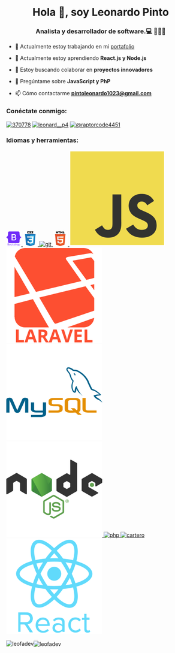 <h1 align="center">Hola 👋, soy Leonardo Pinto</h1>
<h3 align="center">Analista y desarrollador de software.💻 📙📘📒</h3>

- 🔭 Actualmente estoy trabajando en mi [portafolio](https://github.com/leofadev/Portafolio)

- 🌱 Actualmente estoy aprendiendo **React.js y Node.js**

- 👯 Estoy buscando colaborar en **proyectos innovadores**

- 💬 Pregúntame sobre **JavaScript y PhP**

- 📫 Cómo contactarme **pintoleonardo1023@gmail.com**

<h3 align="left">Conéctate conmigo:</h3>
<p align="left">
<a href="https://stackoverflow.com/users/370778" target="blank"><img align="center" src="https://raw.githubusercontent.com/rahuldkjain/github-profile-readme-generator/master/src/images/icons/Social/stack-overflow.svg" alt="370778" altura="30" ancho="40" /></a>
<a href="https://instagram.com/leonard__p4" destino="en blanco"><img align="center" src="https://raw.githubusercontent.com/rahuldkjain/github-profile-readme-generator/master/src/images/icons/Social/instagram.svg" alt="leonard__p4" altura="30" ancho="40" /></a>
<a href="https://www.youtube.com/c/@raptorcode4451" destino="en blanco"><img align="center" src="https://raw.githubusercontent.com/rahuldkjain/github-profile-readme-generator/master/src/images/icons/Social/youtube.svg" alt="@raptorcode4451" height="30" width="40" /></a>
</p>

<h3 align="left">Idiomas y herramientas:</h3>
<p align="left"> <a href="https://getbootstrap.com" target="_blank" rel="noreferrer"> <img src="https://raw.githubusercontent.com/devicons/devicon/master/icons/bootstrap/bootstrap-plain-wordmark.svg" alt="bootstrap" width="40" height="40"/> </a> <a href="https://www.w3schools.com/css/" target="_blank" rel="noreferrer"> <img src="https://raw.githubusercontent.com/devicons/devicon/master/icons/css3/css3-original-wordmark.svg" alt="css3" width="40" height="40"/> </a> <a href="https://git-scm.com/" target="_blank" rel="noreferrer"> <img src="https://www.vectorlogo.zone/logos/git-scm/git-scm-icon.svg" alt="git" width="40" height="40"/> </a> <a href="https://www.w3.org/html/" target="_blank" rel="noreferrer"> <img src="https://raw.githubusercontent.com/devicons/devicon/master/icons/html5/html5-original-wordmark.svg" alt="html5" width="40" height="40"/> </a> <a href="https://developer.mozilla.org/es-ES/docs/Web/JavaScript" target="_blank" rel="noreferrer"> <img src="https://raw.githubusercontent.com/devicons/devicon/master/icons/javascript/javascript-original.svg" alt="javascript" ancho="40" alto="40"/> </a> <a href="https://laravel.com/" target="_blank" rel="noreferrer"> <img src="https://raw.githubusercontent.com/devicons/devicon/master/icons/laravel/laravel-plain-wordmark.svg" alt="laravel" ancho="40" alto="40"/> </a> <a href="https://www.mysql.com/" target="_blank" rel="noreferrer"> <img src="https://raw.githubusercontent.com/devicons/devicon/master/icons/mysql/mysql-original-wordmark.svg" alt="mysql" ancho="40" alto="40"/> </a> <a href="https://nodejs.org" target="_blank" rel="noreferrer"> <img <img src="https://raw.githubusercontent.com/devicons/devicon/master/icons/nodejs/nodejs-original-wordmark.svg" alt="nodejs" ancho="40" alto="40"/> </a> <a href="https://www.php.net" target="_blank" rel="noreferrer"> <img src="https://raw.githubusercontent.es/devicons/devicon/master/icons/php/php-original.svg" alt="php" ancho="40" alto="40"/> </a> <a href="https://postman.com" target="_blank" rel="noreferrer"> <img src="https://www.vectorlogo.zone/logos/getpostman/getpostman-icon.svg" alt="cartero" ancho="40" alto="40"/> </a> <a href="https://reactjs.org/" target="_blank" rel="noreferrer"> <img src="https://raw.githubusercontent.com/devicons/devicon/master/icons/react/react-original-wordmark.svg" alt="react" ancho="40" alto="40"/> </a> </p>

<p><img align="left" src="https://github-readme-stats.vercel.app/api/top-langs?username=leofadev&show_icons=true&locale=es&layout=compact" alt="leofadev" /></p>

<p> <img align="center" src="https://github-readme-streak-stats.herokuapp.com/?user=leofadev&" alt="leofadev" />

</p>
